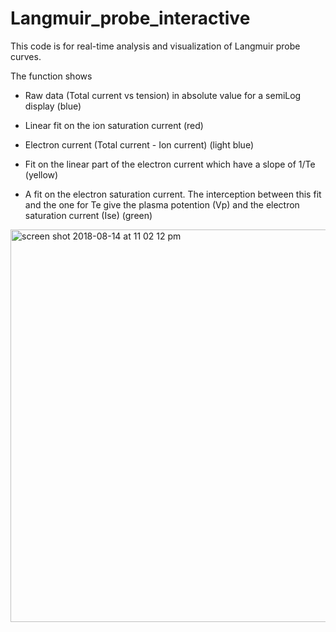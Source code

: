 # Langmuir_probe_interactive

This code is for real-time analysis and visualization of Langmuir probe curves.

The function shows 

- Raw data (Total current vs tension) in absolute value for a semiLog display (blue)

- Linear fit on the ion saturation current (red)

- Electron current (Total current - Ion current) (light blue)

- Fit on the linear part of the electron current which have a slope of 1/Te (yellow)

- A fit on the electron saturation current. The interception between this fit and the one for Te give the plasma potention (Vp) and the electron saturation current (Ise) (green)


<img width="628" alt="screen shot 2018-08-14 at 11 02 12 pm" src="https://user-images.githubusercontent.com/33142211/44129436-5e9c7b16-a016-11e8-828e-3b67f22ab711.png">
